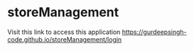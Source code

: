 # storeManagement

Visit this link to access this application
https://gurdeepsingh-code.github.io/storeManagement/login

